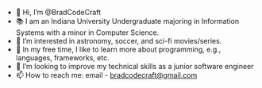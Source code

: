 - 👋 Hi, I’m @BradCodeCraft
- 📚 I am an Indiana University Undergraduate majoring in Information Systems with a minor in Computer Science.
- 👀 I’m interested in astronomy, soccer, and sci-fi movies/series.
- 🌱 In my free time, I like to learn more about programming, e.g., languages, frameworks, etc.
- 💞️ I’m looking to improve my technical skills as a junior software engineer
- 📫 How to reach me: email - bradcodecraft@gmail.com

<!---
BradCodeCraft/BradCodeCraft is a ✨ special ✨ repository because its `README.md` (this file) appears on your GitHub profile.
You can click the Preview link to take a look at your changes.
--->
